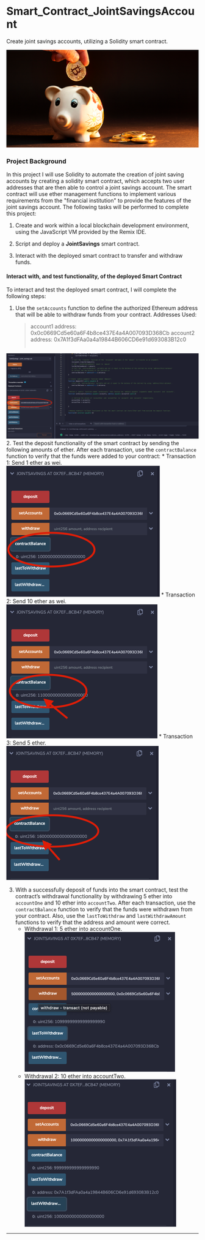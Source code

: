 # Smart_Contract_JointSavingsAccount
Create joint savings accounts, utilizing a Solidity smart contract.

![alt=“”](Images/20-5-challenge-image.png)

### Project Background
In this project I will use Solidity to automate the creation of joint saving accounts by creating a solidity smart contract, which accepts two user addresses that are then able to control a joint savings account. 
The smart contract will use ether management functions to implement various requirements from the "financial institution" to provide the features of the joint savings account.
The following tasks will be performed to complete this project:
1. Create and work within a local blockchain development environment, using the JavaScript VM provided by the Remix IDE.

2. Script and deploy a **JointSavings** smart contract.

3. Interact with the deployed smart contract to transfer and withdraw funds.

#### Interact with, and test functionality, of the deployed Smart Contract

To interact and test the deployed smart contract, I will complete the following steps:

1. Use the `setAccounts` function to define the authorized Ethereum address that will be able to withdraw funds from your contract.
    Addresses Used:
    > account1 address: 0x0c0669Cd5e60a6F4b8ce437E4a4A007093D368Cb
    > account2 address: 0x7A1f3dFAa0a4a19844B606CD6e91d693083B12c0
    >```
![Set Accounts](Images/Set_Accounts.png)
2. Test the deposit functionality of the smart contract by sending the following amounts of ether. After each transaction, use the `contractBalance` function to verify that the funds were added to your contract:
    * Transaction 1: Send 1 ether as wei.
![Deposit 1 Wei](Images/Deposit_1wei.png)
    * Transaction 2: Send 10 ether as wei.
![Deposit 10 Wei](Images/Deposit_10wei.png)
    * Transaction 3: Send 5 ether.
![Deposit 5 ether](Images/Deposit_5ether.png)

3. With a successfully deposit of funds into the smart contract, test the contract’s withdrawal functionality by withdrawing 5 ether into `accountOne` and 10 ether into `accountTwo`. After each transaction, use the `contractBalance` function to verify that the funds were withdrawn from your contract. Also, use the `lastToWithdraw` and `lastWithdrawAmount` functions to verify that the address and amount were correct.
    * Withdrawal 1: 5 ether into accountOne.
![Withdrawal 5 ether](Images/Withdrawal_5ether.png)
    * Withdrawal 2: 10 ether into accountTwo.
![Withdrawal 10 ether](Images/Withdrawal_10ether.png)
---

